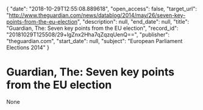 {
  "date": "2018-10-29T12:55:08.889618", 
  "open_access": false, 
  "target_url": "http://www.theguardian.com/news/datablog/2014/may/26/seven-key-points-from-the-eu-election", 
  "description": null, 
  "end_date": null, 
  "title": "Guardian, The: Seven key points from the EU election", 
  "record_id": "20181029T125508/29+lgZnx2Hha7qZqzqUenQ==", 
  "publisher": "theguardian.com", 
  "start_date": null, 
  "subject": "European Parliament Elections 2014"
}

# Guardian, The: Seven key points from the EU election

None